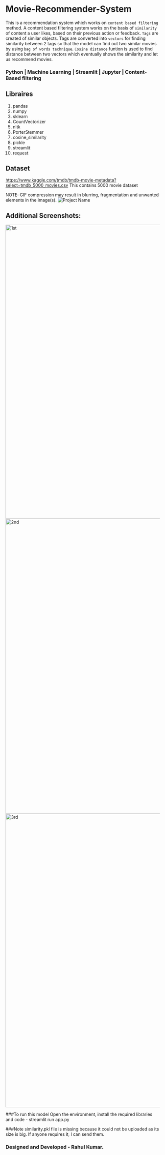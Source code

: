 # Movie-Recommender-System

This is a recommendation system which works on ``content based filtering`` method. A content based filtering system works on the basis of ``similarity`` of content a user likes, based on their previous action or feedback. ``Tags`` are created of similar objects. Tags are converted into ``vectors`` for finding similarity between 2 tags so that the model can find out two similar movies by using ``bag of words technique``. ``Cosine distance`` funtion is used to find distance between two vectors which eventually shows the similarity and let us recommend movies. 
 

### Python | Machine Learning | Streamlit | Jupyter | Content-Based filtering

## Libraires 
1. pandas
2. numpy 
3. sklearn
4. CountVectorizer
5. nltk
6. PorterStemmer
7. cosine_similarity
8. pickle
9. streamlit
10. request

## Dataset
https://www.kaggle.com/tmdb/tmdb-movie-metadata?select=tmdb_5000_movies.csv
This contains 5000 movie dataset

NOTE: GIF compression may result in blurring, fragmentation and unwanted elements in the image(s).
![Project Name](https://user-images.githubusercontent.com/63224718/198723039-3c15c061-ea3c-4df8-bcb8-d39e45cdee91.gif)

## Additional Screenshots:
<img width="957" alt="1st" src="https://user-images.githubusercontent.com/63224718/198816785-a2d76651-49ac-4e83-a3fa-7ccd6b0658c0.png">

<img width="960" alt="2nd" src="https://user-images.githubusercontent.com/63224718/198816804-6e6f14af-66e4-4714-962c-8768b706702e.png">

<img width="955" alt="3rd" src="https://user-images.githubusercontent.com/63224718/198816813-35605290-84f0-4497-bddf-9f1b8a0e7656.png">

###To run this model
Open the environment, install the required libraries and code -
streamlit run app.py

###Note 
similarity.pkl file is missing because it could not be uploaded as its size is big. If anyone requires it, I can send them. 

### Designed and Developed - Rahul Kumar.
